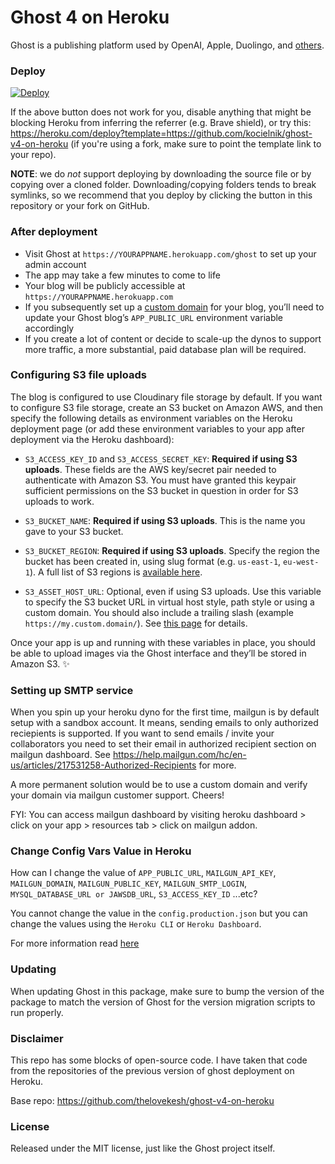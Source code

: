 # Ghost 4 on Heroku

Ghost is a publishing platform used by OpenAI, Apple, Duolingo, and
[others](https://ghost.org/customers/).

### Deploy

[![Deploy](https://www.herokucdn.com/deploy/button.svg)](https://heroku.com/deploy)

If the above button does not work for you, disable anything that might be
blocking Heroku from inferring the referrer (e.g. Brave shield), or try this:
https://heroku.com/deploy?template=https://github.com/kocielnik/ghost-v4-on-heroku
(if you're using a fork, make sure to point the template link to your repo).

**NOTE**: we do _not_ support deploying by downloading the source file or by
copying over a cloned folder. Downloading/copying folders tends to break
symlinks, so we recommend that you deploy by clicking the button in this
repository or your fork on GitHub.

### After deployment

- Visit Ghost at `https://YOURAPPNAME.herokuapp.com/ghost` to set up your admin
  account
- The app may take a few minutes to come to life
- Your blog will be publicly accessible at `https://YOURAPPNAME.herokuapp.com`
- If you subsequently set up a [custom domain](https://devcenter.heroku.com/articles/custom-domains) for your blog, you’ll need to update your Ghost blog’s `APP_PUBLIC_URL` environment variable accordingly
- If you create a lot of content or decide to scale-up the dynos to support more traffic, a more substantial, paid database plan will be required.

### Configuring S3 file uploads

The blog is configured to use Cloudinary file storage by default. If you want to configure S3 file storage, create an S3 bucket on Amazon AWS, and then specify the following details as environment variables on the Heroku deployment page (or add these environment variables to your app after deployment via the Heroku dashboard):

- `S3_ACCESS_KEY_ID` and `S3_ACCESS_SECRET_KEY`: **Required if using S3 uploads**. These fields are the AWS key/secret pair needed to authenticate with Amazon S3. You must have granted this keypair sufficient permissions on the S3 bucket in question in order for S3 uploads to work.

- `S3_BUCKET_NAME`: **Required if using S3 uploads**. This is the name you gave to your S3 bucket.

- `S3_BUCKET_REGION`: **Required if using S3 uploads**. Specify the region the bucket has been created in, using slug format (e.g. `us-east-1`, `eu-west-1`). A full list of S3 regions is [available here](http://docs.aws.amazon.com/general/latest/gr/rande.html#s3_region).

- `S3_ASSET_HOST_URL`: Optional, even if using S3 uploads. Use this variable to specify the S3 bucket URL in virtual host style, path style or using a custom domain. You should also include a trailing slash (example `https://my.custom.domain/`). See [this page](http://docs.aws.amazon.com/AmazonS3/latest/dev/VirtualHosting.html) for details.

Once your app is up and running with these variables in place, you should be able to upload images via the Ghost interface and they’ll be stored in Amazon S3. :sparkles:

### Setting up SMTP service

When you spin up your heroku dyno for the first time, mailgun is by default setup with a sandbox account. It means, sending emails to only authorized reciepients is supported. If you want to send emails / invite your collaborators you need to set their email in authorized recipient section on mailgun dashboard. See https://help.mailgun.com/hc/en-us/articles/217531258-Authorized-Recipients for more.

A more permanent solution would be to use a custom domain and verify your domain via mailgun customer support. Cheers!

FYI: You can access mailgun dashboard by visiting heroku dashboard > click on your app > resources tab > click on mailgun addon.

### Change Config Vars Value in Heroku

How can I change the value of `APP_PUBLIC_URL`, `MAILGUN_API_KEY`,
`MAILGUN_DOMAIN`, `MAILGUN_PUBLIC_KEY`, `MAILGUN_SMTP_LOGIN`,
`MYSQL_DATABASE_URL or JAWSDB_URL`, `S3_ACCESS_KEY_ID` ...etc?

You cannot change the value in the `config.production.json` but you can change
the values using the `Heroku CLI` or `Heroku Dashboard`.

For more information read <a
href="https://lovekesh.tech/how-to-create-update-and-delete-config-vars-in-the-heroku-app/"
target="_blank">here</a>

### Updating

When updating Ghost in this package, make sure to bump the version of the
package to match the version of Ghost for the version migration scripts to run
properly.

### Disclaimer

This repo has some blocks of open-source code. I have taken that code from the
repositories of the previous version of ghost deployment on Heroku.

Base repo: https://github.com/thelovekesh/ghost-v4-on-heroku

### License

Released under the MIT license, just like the Ghost project itself.
